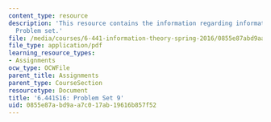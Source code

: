 ```yaml
---
content_type: resource
description: 'This resource contains the information regarding information theory:
  Problem set.'
file: /media/courses/6-441-information-theory-spring-2016/0855e87abd9aa7c017ab19616b857f52_MIT6_441S16_problem_set9.pdf
file_type: application/pdf
learning_resource_types:
- Assignments
ocw_type: OCWFile
parent_title: Assignments
parent_type: CourseSection
resourcetype: Document
title: '6.441S16: Problem Set 9'
uid: 0855e87a-bd9a-a7c0-17ab-19616b857f52
---
```

